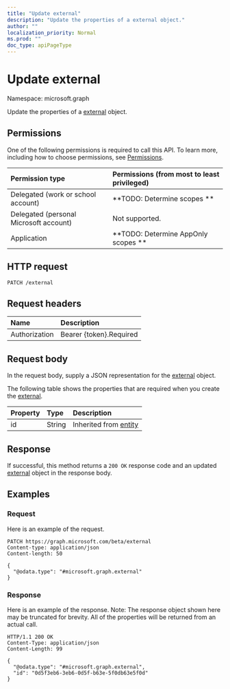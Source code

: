```yaml
---
title: "Update external"
description: "Update the properties of a external object."
author: ""
localization_priority: Normal
ms.prod: ""
doc_type: apiPageType
---
```


# Update external

Namespace: microsoft.graph

Update the properties of a [external](../resources/external.md) object.

## Permissions
One of the following permissions is required to call this API. To learn more, including how to choose permissions, see [Permissions](/concepts/permissions-reference.md).

|Permission type|Permissions (from most to least privileged)|
|:---|:---|
|Delegated (work or school account)|**TODO: Determine scopes **|
|Delegated (personal Microsoft account)|Not supported.|
|Application|**TODO: Determine AppOnly scopes **|

## HTTP request
<!-- {
  "blockType": "ignored"
}
-->
``` http
PATCH /external
```

## Request headers
|Name|Description|
|:---|:---|
|Authorization|Bearer {token}.Required|

## Request body
In the request body, supply a JSON representation for the [external](../resources/external.md) object.

The following table shows the properties that are required when you create the [external](../resources/external.md).

|Property|Type|Description|
|:---|:---|:---|
|id|String| Inherited from [entity](../resources/entity.md)|



## Response
If successful, this method returns a `200 OK` response code and an updated [external](../resources/external.md) object in the response body.

## Examples

### Request
Here is an example of the request.
<!-- {
  "blockType": "request",
  "name": "update_external"
}
-->
``` http
PATCH https://graph.microsoft.com/beta/external
Content-type: application/json
Content-length: 50

{
  "@odata.type": "#microsoft.graph.external"
}
```

### Response
Here is an example of the response. Note: The response object shown here may be truncated for brevity. All of the properties will be returned from an actual call.
<!-- {
  "blockType": "response",
  "truncated": true
}
-->
``` http
HTTP/1.1 200 OK
Content-Type: application/json
Content-Length: 99

{
  "@odata.type": "#microsoft.graph.external",
  "id": "0d5f3eb6-3eb6-0d5f-b63e-5f0db63e5f0d"
}
```

